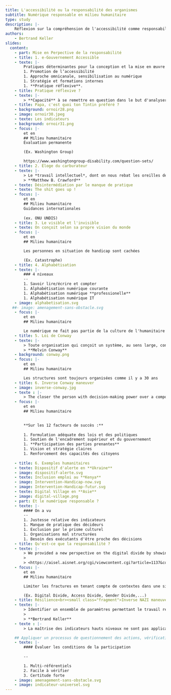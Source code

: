 ```yaml
---
title: L'accessibilité ou la responsabilité des organismes
subtitle: Numérique responsable en milieu humanitaire
type: study
description: |-
    Réflexion sur la compréhension de l'accessibilité comme responsabilité au regard d'autres activités ou domaines.
authors: 
    - Bertrand Keller
slides:
  content:
    - part: Mise en Perpective de la responsabilité
    - title: 1. e-Gouvernement Accessible 
    - texte: |-
        Pratiques déterminantes pour la conception et la mise en œuvre de services d'administration en ligne accessibles : 
        1. Promotion de l’accessibilité
        1. Approche omnicanale, sensibilisation au numérique
        1. Stratégie et formations internes
        1. **Pratique réflexive**.
    - title: Pratique réflexive ?
    - texte: |-
        > **Capacité** à se remettre en question dans le but d'analyser et d'**évaluer** ses actes en lien avec **sa pratique**.
    - title: Papa, c'est quoi ton Tintin préféré ?
    - background: ornoir28.png
    - image: ornoir30.jpeg
    - texte: Les indicateurs
    - background: ornoir31.png
    - focus: |-
        et en
        ## Milieu humanitaire
        Évaluation permanente

        (Ex. Washington Group)

        https://www.washingtongroup-disability.com/question-sets/
    - title: 2. Éloge du carburateur
    - texte: |-
        > Le *travail intellectuel*, dont on nous rebat les oreilles depuis que nous sommes entrés dans l'*économie du savoir*, se révèle pauvre et déresponsabilisant.
        > **Matthew B. Crawford**
    - texte: Désintermédiation par le manque de pratique
    - texte: The shit goes up !
    - focus: |-
        et en
        ## Milieu humanitaire
        Guidances internationales 
        
        (ex. ONU UNDIS)
    - title: 3. Le visible et l'invisible
    - texte: On conçoit selon sa propre vision du monde
    - focus: |-
        et en
        ## Milieu humanitaire

        Les personnes en situation de handicap sont cachées

        (Ex. Catastrophe)
    - title: 4. Alphabétisation
    - texte: |-
        ### 4 niveaux
        --
        1. Savoir lire/écrire et compter
        1. Alphabétisation numérique courante
        1. Alphabétisation numérique **professionelle**
        1. Alphabétisation numérique IT
    - image: alphabetisation.svg
   ##- image: amenagement-sans-obstacle.svg
    - focus: |-
        et en
        ## Milieu humanitaire

        Le numérique ne fait pas partie de la culture de l'humanitaire
    - title: 5. Loi de Conway
    - texte: |-
        > Toute organisation qui conçoit un système, au sens large, concevra une structure qui sera la copie de la structure de communication de l’organisation.
        > **Melvin Conway**
    - background: conway.png
    - focus: |-
        et en
        ## Milieu humanitaire

        Les structures sont toujours organisées comme il y a 30 ans
    - title: 6. Inverse Conway maneuver
    - image: inverse-conway.jpg
    - texte : |-
        > The closer the person with decision-making power over a component is to the engineers who build it, the better the quality.
    - focus: |-
        et en
        ## Milieu humanitaire
        

        **Sur les 12 facteurs de succès :**
        
        1. Formulation adéquate des lois et des politiques
        1. Soutien de l'encadrement supérieur et du gouvernement  
        1. **Participation des parties prenantes**
        1. Vision et stratégie claires 
        1. Renforcement des capacités des citoyens 
        
    - title: 6. Exemples humanitaires
    - texte: Dispositif d'alerte en **Ukraine**
    - image: dispositif-alerte.svg
    - texte: Inclusion emploi au **Kenya**
    - image: Intervention-Handicap-now.svg
    - image: Intervention-Handicap-futur.svg
    - texte: Digital Village en **Asie**
    - image: digital-village.png
    - part: Et le numérique responsable ?
    - texte: |-
        #### On a vu
        --
        1. Justesse relative des indicateurs
        1. Manque de pratique des décideurs
        1. Exclusion par le prisme culturel
        1. Organisations mal structurées
        1. Besoin des exécutants d'être proche des décisions
    - title: Qu'est-ce que la responsabilité ?
    - texte: |-
        > We provided a new perspective on the digital divide by showing that the real problem that has to be addressed, concerns the divide between the **sociocentric** approach of human scale development, and the **technocentric** approach of providing ICT and access to it.
        >
        > <https://aisel.aisnet.org/cgi/viewcontent.cgi?article=1137&context=ecis2004>
    - focus: |-
        et en
        ## Milieu humanitaire

        Limiter les fractures en tenant compte de contextes dans une situation de crises permanentes

        (Ex. Digital Divide, Access Divide, Gender Divide,...)
    - title: Résilience<br><small class="fragment">Inverse NAZI maneuver</small>
    - texte: |-
        > Identifier un ensemble de paramètres permettant le travail réflexive pour maximiser la participation et limiter l'exclusion. 
        >
        > **Bertrand Keller**
    - texte : |-
        > La maîtrise des indicateurs hauts niveaux ne sont pas applicables, tant que : l'alphabétisation numérique courante n'est pas aquise, les indicateurs bas niveaux ne sont pas généralisés, les conditions de participation ne sont présentes.

    ## Appliquer un processus de questionnement des actions, vérification de ces processus.
    - texte: |-
        #### Évaluer les conditions de la participation
        
        --

        1. Multi-référentiels
        2. Facile à vérifier
        3. Certitude forte
    - image: amenagement-sans-obstacle.svg
    - image: indicateur-universel.svg
---
```

